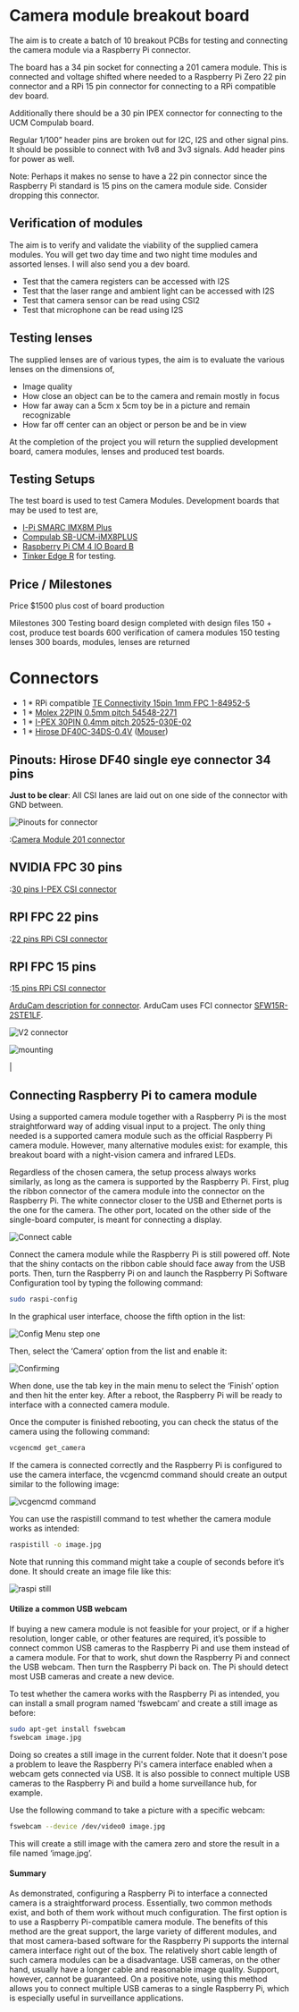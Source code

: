 # Camera module breakout board

The aim is to create a batch of 10 breakout PCBs for testing and connecting the camera module via a Raspberry Pi connector.

The board has a 34 pin socket for connecting a 201 camera module.
This is connected and voltage shifted where needed to a Raspberry Pi Zero 22 pin connector and a RPi 15 pin connector for connecting to a RPi compatible dev board.

Additionally there should be a 30 pin IPEX connector for connecting to the UCM Compulab board.

Regular 1/100” header pins are broken out for I2C, I2S and other signal pins. It should be possible to connect with 1v8 and 3v3 signals. Add header pins for power as well.

Note: Perhaps it makes no sense to have a 22 pin connector since the Raspberry Pi standard is 15 pins on the camera module side.
Consider dropping this connector.


## Verification of modules

The aim is to verify and validate the viability of the supplied camera modules. You will get two day time and two night time modules and assorted lenses. I will also send you a dev board.

- Test that the camera registers can be accessed with I2S
- Test that the laser range and ambient light can be accessed with I2S
- Test that camera sensor can be read using CSI2
- Test that microphone can be read using I2S


## Testing lenses

The supplied lenses are of various types, the aim is to evaluate the various lenses on the dimensions of,

- Image quality
- How close an object can be to the camera and remain mostly in focus
- How far away can a 5cm x 5cm toy be in a picture and remain recognizable 
- How far off center can an object or person be and be in view

At the completion of the project you will return the supplied development board, camera modules, lenses and produced test boards.


## Testing Setups

The test board is used to test Camera Modules. Development boards that may be used to test are,

- [I-Pi SMARC IMX8M Plus](https://www.ipi.wiki/products/i-pi-smarcplus-imx8mp)
- [Compulab SB-UCM-iMX8PLUS](https://www.compulab.com/products/carrier-boards/sb-ucmimx8plus-carrier-board/)
- [Raspberry Pi CM 4 IO Board B](https://www.waveshare.com/product/raspberry-pi/boards-kits/compute-module-4-cat/cm4-io-base-acce-b.htm)
- [Tinker Edge R](https://tinker-board.asus.com/product/tinker-edge-r.html) for testing.


## Price / Milestones

Price $1500 plus cost of board production

Milestones
300 Testing board design completed with design files
150 + cost, produce test boards
600 verification of camera modules 
150 testing lenses
300 boards, modules, lenses are returned 


# Connectors

- 1 * RPi compatible [TE Connectivity 15pin 1mm FPC 1-84952-5](https://www.te.com/usa-en/product-1-84952-5.html)
- 1 * [Molex 22PIN 0.5mm pitch 54548-2271](https://www.molex.com/molex/products/part-detail/ffc_fpc_connectors/0545482271)
- 1 * [I-PEX 30PIN 0.4mm pitch 20525-030E-02](https://www.i-pex.com/product/cabline-ca)
- 1 * [Hirose DF40C-34DS-0.4V](https://www.hirose.com/en/product/p/CL0684-4023-0-51) ([Mouser](https://www.mouser.ch/ProductDetail/Hirose-Connector/DF40C-34DS-04V51?qs=vcbW%252B4%252BSTIpg26DsEbj1iQ%3D%3D))


## Pinouts: Hirose DF40 single eye connector 34 pins

**Just to be clear**: All CSI lanes are laid out on one side of the connector with GND between.

![Pinouts for connector](../pinouts/OV2735-module-connector-pinouts.png)

:[Camera Module 201 connector](../pinouts/CAMERA_MODULE_CONNECTOR_PINOUT.md)


## NVIDIA FPC 30 pins

:[30 pins I-PEX CSI connector](../pinouts/I-PEX_30_CONNECTOR.md)


## RPI FPC 22 pins

:[22 pins RPi CSI connector](../pinouts/RPI_22_CONNECTOR.md)


## RPI FPC 15 pins

:[15 pins RPi CSI connector](../pinouts/RPI_15_CONNECTOR.md)

[ArduCam description for connector](https://www.arducam.com/raspberry-pi-camera-pinout/).
ArduCam uses FCI connector [SFW15R-2STE1LF](https://www.arducam.com/downloads/SFW15R-2STE1LF.pdf).

![V2 connector](./img/pi-camera-v2-pinout.webp)

![mounting](./img/pi-4-to-cam-connection-2048x736.png)

|

## Connecting Raspberry Pi to camera module

Using a supported camera module together with a Raspberry Pi is the most straightforward way of adding visual input to a project. The only thing needed is a supported camera module such as the official Raspberry Pi camera module. However, many alternative modules exist: for example, this breakout board with a night-vision camera and infrared LEDs.

Regardless of the chosen camera, the setup process always works similarly, as long as the camera is supported by the Raspberry Pi. First, plug the ribbon connector of the camera module into the connector on the Raspberry Pi. The white connector closer to the USB and Ethernet ports is the one for the camera. The other port, located on the other side of the single-board computer, is meant for connecting a display.

![Connect cable](./img/connect_1.jpg)

Connect the camera module while the Raspberry Pi is still powered off. Note that the shiny contacts on the ribbon cable should face away from the USB ports. Then, turn the Raspberry Pi on and launch the Raspberry Pi Software Configuration tool by typing the following command:

```bash
sudo raspi-config
```

In the graphical user interface, choose the fifth option in the list:

![Config Menu step one](./img/fifth_2.jpg)

Then, select the ‘Camera’ option from the list and enable it:

![Confirming](./img/camera_3.jpg)

When done, use the tab key in the main menu to select the ‘Finish’ option and then hit the enter key. After a reboot, the Raspberry Pi will be ready to interface with a connected camera module.

Once the computer is finished rebooting, you can check the status of the camera using the following command:

```bash
vcgencmd get_camera
```


If the camera is connected correctly and the Raspberry Pi is configured to use the camera interface, the vcgencmd command should create an output similar to the following image:

![vcgencmd command](./img/command_4.jpg)

You can use the raspistill command to test whether the camera module works as intended:

```bash
raspistill -o image.jpg
```

Note that running this command might take a couple of seconds before it’s done. It should create an image file like this:

![raspi still](./img/running_5.jpg)

#### Utilize a common USB webcam

If buying a new camera module is not feasible for your project, or if a higher resolution, longer cable, or other features are required, it’s possible to connect common USB cameras to the Raspberry Pi and use them instead of a camera module. For that to work, shut down the Raspberry Pi and connect the USB webcam. Then turn the Raspberry Pi back on. The Pi should detect most USB cameras and create a new device.

To test whether the camera works with the Raspberry Pi as intended, you can install a small program named ‘fswebcam’ and create a still image as before:

```bash
sudo apt-get install fswebcam 
fswebcam image.jpg
```
    
Doing so creates a still image in the current folder. Note that it doesn't pose a problem to leave the Raspberry Pi's camera interface enabled when a webcam gets connected via USB. It is also possible to connect multiple USB cameras to the Raspberry Pi and build a home surveillance hub, for example.

Use the following command to take a picture with a specific webcam:

```bash
fswebcam --device /dev/video0 image.jpg
```

This will create a still image with the camera zero and store the result in a file named ‘image.jpg’.

#### Summary

As demonstrated, configuring a Raspberry Pi to interface a connected camera is a straightforward process. Essentially, two common methods exist, and both of them work without much configuration. The first option is to use a Raspberry Pi-compatible camera module. The benefits of this method are the great support, the large variety of different modules, and that most camera-based software for the Raspberry Pi supports the internal camera interface right out of the box. The relatively short cable length of such camera modules can be a disadvantage. USB cameras, on the other hand, usually have a longer cable and reasonable image quality. Support, however, cannot be guaranteed. On a positive note, using this method allows you to connect multiple USB cameras to a single Raspberry Pi, which is especially useful in surveillance applications.


